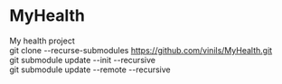 # MyHealth
My health project<BR>
git clone --recurse-submodules https://github.com/vinils/MyHealth.git  
git submodule update --init --recursive  
git submodule update --remote --recursive  
